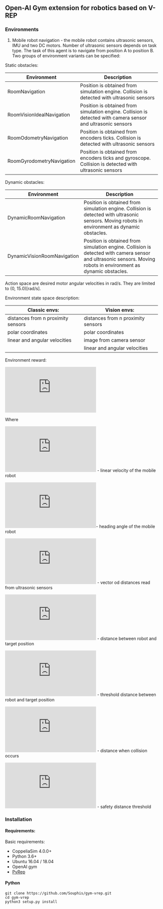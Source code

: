 ## Open-AI Gym extension for robotics based on V-REP

### Environments

1. Mobile robot navigation - the mobile robot contains ultrasonic sensors,
IMU and two DC motors. Number of ultrasonic sensors depends on task type. The
task of this agent is to navigate from position A to position B. Two groups
 of environment variants can be specified:


Static obstacles:

|Environment | Description |
| --- | --- |
| RoomNavigation | Position is obtained from simulation engine. Collision is detected with ultrasonic sensors |
| RoomVisionIdealNavigation | Position is obtained from simulation engine. Collision is detected with camera sensor and ultrasonic sensors|
| RoomOdometryNavigation | Position is obtained from encoders ticks. Collision is detected with ultrasonic sensors |
| RoomGyrodometryNavigation | Position is obtained from encoders ticks and gyroscope. Collision is detected with ultrasonic sensors |

Dynamic obstacles:

|Environment | Description |
| --- | --- |
| DynamicRoomNavigation| Position is obtained from simulation engine. Collision is detected with ultrasonic sensors. Moving robots in environment as dynamic obstacles. |
| DynamicVisionRoomNavigation | Position is obtained from simulation engine. Collision is detected with camera sensor and ultrasonic sensors. Moving robots in environment as dynamic obstacles. |

Action space are desired motor angular velocities in rad/s. They are limited
 to (0, 15.0)[rad/s].

Environment state space description:

| Classic envs:                      | Vision envs:                       |
| ---------------------------------- | ---------------------------------- |
| distances from n proximity sensors | distances from n proximity sensors |
| polar coordinates                  | polar coordinates                  |
| linear and angular velocities      | image from camera sensor           |
|                                    | linear and angular velocities      |

Environment reward:

![equation](https://latex.codecogs.com/gif.latex?%5Clarge%20R%20%3D%20%5Cleft%5Cbegin%7BBmatrix%7D%201%20%26%20%2Cd%20%3C%20d_%7Bth%7D%5C%5C%20-1%20%26%20%2C%5Cexists%7BD%7D%3Cd_%7Bcollision%7D%5C%5C%20-0.1%20%26%20%2C%5Cexists%7BD%7D%20%3C%20d_%7Bproxth%7D%5C%5C%20V_L%5Ccdot%5Ccos%7B%5Ctheta%7D%20%26%20%2Cotherwise%20%5Cend%7Bmatrix%7D%5Cright.)

Where

![equation](https://latex.codecogs.com/gif.latex?V_L) - linear velocity of the mobile robot

![equation](https://latex.codecogs.com/gif.latex?%5Ctheta)- heading angle of the mobile robot

![equation](https://latex.codecogs.com/gif.latex?D) - vector od distances
 read from ultrasonic sensors
 
![equation](https://latex.codecogs.com/gif.latex?%5Clarge%20d) - distance
 between robot and target position
 
![equation](https://latex.codecogs.com/gif.latex?%5Clarge%20d_%7Bth%7D
) - threshold distance between robot and target position

![equation](https://latex.codecogs.com/gif.latex?%5Clarge%20d_%7Bcollision%7D
) - distance when collision occurs

![equation](https://latex.codecogs.com/gif.latex?%5Clarge%20d_%7Bproxth%7D
) - safety distance threshold

    
### Installation

#### Requirements:
Basic requirements:
* CoppeliaSim 4.0.0+
* Python 3.6+
* Ubuntu 16.04 / 18.04
* OpenAI gym
* [PyRep](https://github.com/Souphis/PyRep)

#### Python
```
git clone https://github.com/Souphis/gym-vrep.git
cd gym-vrep
python3 setup.py install
```
